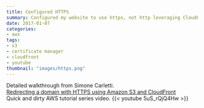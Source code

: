 ```yaml
---
title: Configured HTTPS
summary: Configured my website to use https, not http leveraging CloudFront and Certificate Manager.
date: 2017-01-07
categories:
- aws
tags:
- s3 
- certificate manager
- cloudfront
- youtube
thumbnail: "images/https.png"
---
```


Detailed walkthrough from Simone Carletti.
<br>
[Redirecting a domain with HTTPS using Amazon S3 and CloudFront](https://simonecarletti.com/blog/2016/08/redirect-domain-https-amazon-cloudfront)
<br>
Quick and dirty AWS tutorial series video.
{{< youtube 5uS_rQjQ4Hw >}}
